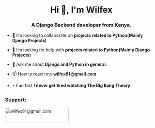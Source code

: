 <h1 align="center">Hi 👋, I'm Wilfex</h1>
<h3 align="center">A Django Backend developer from Kenya.</h3>


- 👯 I’m looking to collaborate on **projects related to Python(Mainly Django Projects)**

- 🤝 I’m looking for help with **projects related to Python(Mainly Django Projects)**

- 💬 Ask me about **Django and Python in general.**

- 📫 How to reach me **wilfex81@gmail.com**

- ⚡ Fun fact **I never get tired watching The Big Bang Theory**


<h3 align="left">Support:</h3>
<p><a href="https://www.buymeacoffee.com/wilfex"> <img align="center" src="https://cdn.buymeacoffee.com/buttons/v2/default-yellow.png" height="50" width="210" alt="wilfex81@gmail.com" /></a></p><br><br>
